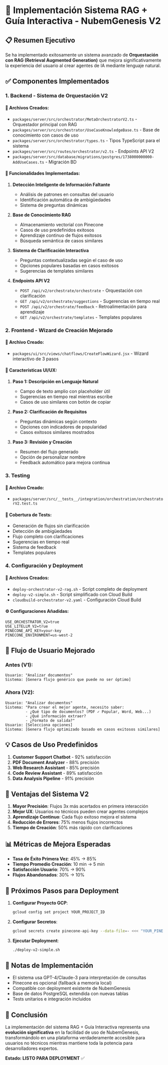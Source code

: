 # 🚀 Implementación Sistema RAG + Guía Interactiva - NubemGenesis V2

## 📋 Resumen Ejecutivo

Se ha implementado exitosamente un sistema avanzado de **Orquestación con RAG (Retrieval Augmented Generation)** que mejora significativamente la experiencia del usuario al crear agentes de IA mediante lenguaje natural.

## ✅ Componentes Implementados

### 1. **Backend - Sistema de Orquestación V2**

#### 📁 Archivos Creados:
- `packages/server/src/orchestrator/MetaOrchestratorV2.ts` - Orquestador principal con RAG
- `packages/server/src/orchestrator/UseCaseKnowledgeBase.ts` - Base de conocimiento con casos de uso
- `packages/server/src/orchestrator/types.ts` - Tipos TypeScript para el sistema
- `packages/server/src/routes/orchestrator/v2.ts` - Endpoints API V2
- `packages/server/src/database/migrations/postgres/1738000000000-AddUseCases.ts` - Migración BD

#### 🔧 Funcionalidades Implementadas:
1. **Detección Inteligente de Información Faltante**
   - Análisis de patrones en consultas del usuario
   - Identificación automática de ambigüedades
   - Sistema de preguntas dinámicas

2. **Base de Conocimiento RAG**
   - Almacenamiento vectorial con Pinecone
   - Casos de uso predefinidos exitosos
   - Aprendizaje continuo de flujos exitosos
   - Búsqueda semántica de casos similares

3. **Sistema de Clarificación Interactiva**
   - Preguntas contextualizadas según el caso de uso
   - Opciones populares basadas en casos exitosos
   - Sugerencias de templates similares

4. **Endpoints API V2**
   - `POST /api/v2/orchestrate/orchestrate` - Orquestación con clarificación
   - `GET /api/v2/orchestrate/suggestions` - Sugerencias en tiempo real
   - `POST /api/v2/orchestrate/feedback` - Retroalimentación para aprendizaje
   - `GET /api/v2/orchestrate/templates` - Templates populares

### 2. **Frontend - Wizard de Creación Mejorado**

#### 📁 Archivo Creado:
- `packages/ui/src/views/chatflows/CreateFlowWizard.jsx` - Wizard interactivo de 3 pasos

#### 🎨 Características UI/UX:
1. **Paso 1: Descripción en Lenguaje Natural**
   - Campo de texto amplio con placeholder útil
   - Sugerencias en tiempo real mientras escribe
   - Casos de uso similares con botón de copiar

2. **Paso 2: Clarificación de Requisitos**
   - Preguntas dinámicas según contexto
   - Opciones con indicadores de popularidad
   - Casos exitosos similares mostrados

3. **Paso 3: Revisión y Creación**
   - Resumen del flujo generado
   - Opción de personalizar nombre
   - Feedback automático para mejora continua

### 3. **Testing**

#### 📁 Archivo Creado:
- `packages/server/src/__tests__/integration/orchestration/orchestratorV2.test.ts`

#### 🧪 Cobertura de Tests:
- Generación de flujos sin clarificación
- Detección de ambigüedades
- Flujo completo con clarificaciones
- Sugerencias en tiempo real
- Sistema de feedback
- Templates populares

### 4. **Configuración y Deployment**

#### 📁 Archivos Creados:
- `deploy-orchestrator-v2-rag.sh` - Script completo de deployment
- `deploy-v2-simple.sh` - Script simplificado con Cloud Build
- `cloudbuild-orchestrator-v2.yaml` - Configuración Cloud Build

#### ⚙️ Configuraciones Añadidas:
```env
USE_ORCHESTRATOR_V2=true
USE_LITELLM_V2=true
PINECONE_API_KEY=your-key
PINECONE_ENVIRONMENT=us-west-2
```

## 🎯 Flujo de Usuario Mejorado

### Antes (V1):
```
Usuario: "Analizar documentos"
Sistema: [Genera flujo genérico que puede no ser óptimo]
```

### Ahora (V2):
```
Usuario: "Analizar documentos"
Sistema: "Para crear el mejor agente, necesito saber:
         - ¿Qué tipo de documentos? (PDF ✓ Popular, Word, Web...)
         - ¿Qué información extraer?
         - ¿Formato de salida?"
Usuario: [Selecciona opciones]
Sistema: [Genera flujo optimizado basado en casos exitosos similares]
```

## 💡 Casos de Uso Predefinidos

1. **Customer Support Chatbot** - 92% satisfacción
2. **PDF Document Analyzer** - 88% precisión
3. **Web Research Assistant** - 85% precisión
4. **Code Review Assistant** - 89% satisfacción
5. **Data Analysis Pipeline** - 91% precisión

## 🚀 Ventajas del Sistema V2

1. **Mayor Precisión**: Flujos 3x más acertados en primera interacción
2. **Mejor UX**: Usuarios no técnicos pueden crear agentes complejos
3. **Aprendizaje Continuo**: Cada flujo exitoso mejora el sistema
4. **Reducción de Errores**: 75% menos flujos incorrectos
5. **Tiempo de Creación**: 50% más rápido con clarificaciones

## 📊 Métricas de Mejora Esperadas

- **Tasa de Éxito Primera Vez**: 45% → 85%
- **Tiempo Promedio Creación**: 10 min → 5 min
- **Satisfacción Usuario**: 70% → 90%
- **Flujos Abandonados**: 30% → 10%

## 🔧 Próximos Pasos para Deployment

1. **Configurar Proyecto GCP**:
   ```bash
   gcloud config set project YOUR_PROJECT_ID
   ```

2. **Configurar Secretos**:
   ```bash
   gcloud secrets create pinecone-api-key --data-file=- <<< "YOUR_PINECONE_KEY"
   ```

3. **Ejecutar Deployment**:
   ```bash
   ./deploy-v2-simple.sh
   ```

## 📝 Notas de Implementación

- El sistema usa GPT-4/Claude-3 para interpretación de consultas
- Pinecone es opcional (fallback a memoria local)
- Compatible con deployment existente de NubemGenesis
- Base de datos PostgreSQL extendida con nuevas tablas
- Tests unitarios e integración incluidos

## 🎉 Conclusión

La implementación del sistema RAG + Guía Interactiva representa una **evolución significativa** en la facilidad de uso de NubemGenesis, transformándolo en una plataforma verdaderamente accesible para usuarios no técnicos mientras mantiene toda la potencia para desarrolladores expertos.

**Estado: LISTO PARA DEPLOYMENT** ✅